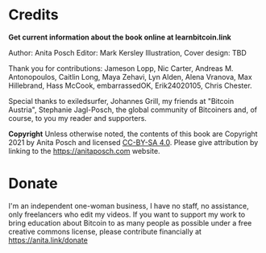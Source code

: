 # Credits

**Get current information about the book online at learnbitcoin.link**

Author: Anita Posch
Editor: Mark Kersley
Illustration, Cover design: TBD

Thank you for contributions:
Jameson Lopp, Nic Carter, Andreas M. Antonopoulos, Caitlin Long, Maya Zehavi, Lyn Alden, Alena Vranova, Max Hillebrand, Hass McCook, embarrassedOK, Erik24020105, Chris Chester.

Special thanks to exiledsurfer, Johannes Grill, my friends at "Bitcoin Austria", Stephanie Jagl-Posch, the global community of Bitcoiners and, of course, to you my reader and supporters.

**Copyright**
Unless otherwise noted, the contents of this book are Copyright 2021 by Anita Posch and licensed [CC-BY-SA 4.0](https://creativecommons.org/licenses/by-sa/4.0/). Please give attribution by linking to the https://anitaposch.com website.

# Donate
I'm an independent one-woman business, I have no staff, no assistance, only freelancers who edit my videos. If you want to support my work to bring education about Bitcoin to as many people as possible under a free creative commons license, please contribute financially at https://anita.link/donate





